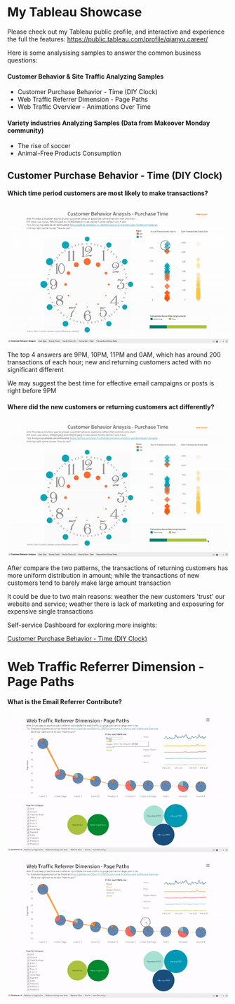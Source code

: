 # My Tableau Showcase
Please check out my Tableau public profile, and interactive and experience the full the features: 
https://public.tableau.com/profile/qianyu.career/ 

Here is some analysising samples to answer the common business questions:

#### Customer Behavior & Site Traffic Analyzing Samples 
- Customer Purchase Behavior - Time (DIY Clock)
- Web Traffic Referrer Dimension - Page Paths
- Web Traffic Overview - Animations Over Time

#### Variety industries Analyzing Samples (Data from Makeover Monday community)
- The rise of soccer 
- Animal-Free Products Consumption


## Customer Purchase Behavior - Time (DIY Clock)

#### Which time period customers are most likely to make transactions?

![](Sample%20Pictures%20for%20DIY%20Clock%20Dashboard/DIY%20clock.gif)

The top 4 answers are 9PM, 10PM, 11PM and 0AM, which has around 200 transactions of each hour; new and returning customers acted with no significant different

We may suggest the best time for effective email campaigns or posts is right before 9PM


#### Where did the new customers or returning customers act differently?

![](Sample%20Pictures%20for%20DIY%20Clock%20Dashboard/DIY%20visitors.gif)

After compare the two patterns, the transactions of returning customers has more uniform distribution in amount; while the transactions of new customers tend to barely make large amount transaction 

It could be due to two main reasons: weather the new customers 'trust' our website and service; weather there is lack of marketing and exposuring for expensive single transactions 

Self-service Dashboard for exploring more insights: 

[Customer Purchase Behavior - Time (DIY Clock)](https://public.tableau.com/profile/qianyu.career/#!/vizhome/CustomerPurchaseBehavior-TimeDIYClock/CustomerBehaviorAnalysis)


# Web Traffic Referrer Dimension - Page Paths

#### What is the Email Referrer Contribute?


![](Sample%20Pictures%20for%20Referrer%20and%20Page%20Paths%20/Referrer%201.gif)





![](Sample%20Pictures%20for%20Referrer%20and%20Page%20Paths%20/Referrer%202.gif)

